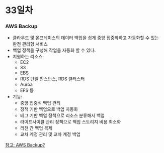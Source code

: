 # 33일차

### AWS Backup

- 클라우드 및 온프레미스의 데이터 백업을 쉽게 중앙 집중화하고 자동화할 수 있는 완전 관리형 서비스
- 백업 정책을 구성해 작업을 자동화 할 수 있다.
- 지원하는 리소스:
    - EC2
    - S3
    - EBS
    - RDS 단일 인스턴스, RDS 클러스터
    - Auroa
    - EFS 등
- 기능:
    - 중앙 집중식 백업 관리
    - 정책 기반 백업으로 백업 자동화
    - 테그 기반 백업 정책으로 리소스 분류해서 백업
    - 라이프사이클 관리 정책으로 백업 스토리지 비용 최소화
    - 리전 간 백업 복제
    - 교차 계정 관리 및 교차 계정 백업

[참고: AWS Backup?](https://docs.aws.amazon.com/ko_kr/aws-backup/latest/devguide/whatisbackup.html)

###